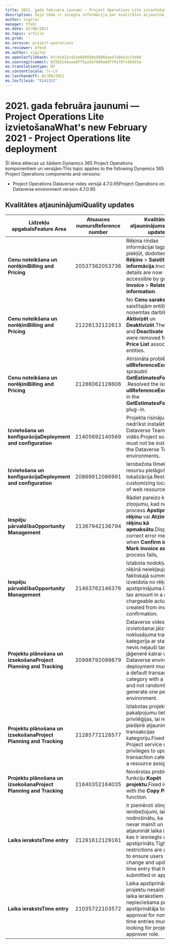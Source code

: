 ```yaml
---
title: 2021. gada februāra jaunumi — Project Operations Lite izvietošana
description: Šajā tēmā ir sniegta informācija par kvalitātes atjauninājumiem, kas pieejami 2021. gada februāra Project Operations Lite izvietošanas laidienā.
author: sigitac
manager: tfehr
ms.date: 02/08/2021
ms.topic: article
ms.prod: ''
ms.service: project-operations
ms.reviewer: kfend
ms.author: sigitac
ms.openlocfilehash: bfc4c622c423e689938e58666ae47abbe3c23d48
ms.sourcegitcommit: 625b5244aaadff5a24a79d9addff91f87c6b015a
ms.translationtype: HT
ms.contentlocale: lv-LV
ms.lasthandoff: 02/09/2021
ms.locfileid: "5141332"
---
```

# <a name="whats-new-february-2021---project-operations-lite-deployment"></a><span data-ttu-id="d716e-103">2021. gada februāra jaunumi — Project Operations Lite izvietošana</span><span class="sxs-lookup"><span data-stu-id="d716e-103">What's new February 2021 - Project Operations lite deployment</span></span>

<span data-ttu-id="d716e-104">Šī tēma attiecas uz šādiem Dynamics 365 Project Operations komponentiem un versijām:</span><span class="sxs-lookup"><span data-stu-id="d716e-104">This topic applies to the following Dynamics 365 Project Operations components and versions:</span></span>

  - <span data-ttu-id="d716e-105">Project Operations Dataverse vides versijā 4.7.0.95</span><span class="sxs-lookup"><span data-stu-id="d716e-105">Project Operations on Dataverse environment version 4.7.0.95</span></span>

## <a name="quality-updates"></a><span data-ttu-id="d716e-106">Kvalitātes atjauninājumi</span><span class="sxs-lookup"><span data-stu-id="d716e-106">Quality updates</span></span>

| <span data-ttu-id="d716e-107">**Līdzekļu apgabals**</span><span class="sxs-lookup"><span data-stu-id="d716e-107">**Feature Area**</span></span> | <span data-ttu-id="d716e-108">**Atsauces numurs**</span><span class="sxs-lookup"><span data-stu-id="d716e-108">**Reference number**</span></span> | <span data-ttu-id="d716e-109">**Kvalitātes atjauninājums**</span><span class="sxs-lookup"><span data-stu-id="d716e-109">**Quality update**</span></span> |
| --- | --- | --- |
| <span data-ttu-id="d716e-110">**Cenu noteikšana un norēķini**</span><span class="sxs-lookup"><span data-stu-id="d716e-110">**Billing and Pricing**</span></span> | <span data-ttu-id="d716e-111">2053736</span><span class="sxs-lookup"><span data-stu-id="d716e-111">2053736</span></span> | <span data-ttu-id="d716e-112">Rēķina rindas informācijai tagad var piekļūt, dodoties uz **Rēķins** > **Saistīta informācija**.</span><span class="sxs-lookup"><span data-stu-id="d716e-112">Invoice line details are now accessible by going to **Invoice** > **Related information**.</span></span> |
| <span data-ttu-id="d716e-113">**Cenu noteikšana un norēķini**</span><span class="sxs-lookup"><span data-stu-id="d716e-113">**Billing and Pricing**</span></span> | <span data-ttu-id="d716e-114">2122613</span><span class="sxs-lookup"><span data-stu-id="d716e-114">2122613</span></span> | <span data-ttu-id="d716e-115">No **Cenu saraksta** saistītajām entitījām tika noņemtas darbības **Aktivizēt** un **Deaktivizēt**.</span><span class="sxs-lookup"><span data-stu-id="d716e-115">The **Activate** and **Deactivate** actions were removed from the **Price List** association entities.</span></span> |
| <span data-ttu-id="d716e-116">**Cenu noteikšana un norēķini**</span><span class="sxs-lookup"><span data-stu-id="d716e-116">**Billing and Pricing**</span></span> | <span data-ttu-id="d716e-117">2128606</span><span class="sxs-lookup"><span data-stu-id="d716e-117">2128606</span></span> | <span data-ttu-id="d716e-118">Atrisināta problēma ar **ullReferenceException** spraudnī **GetEstimatesForProject** .</span><span class="sxs-lookup"><span data-stu-id="d716e-118">Resolved the issue with **ullReferenceException** in the **GetEstimatesForProject** plug-in.</span></span> |
| <span data-ttu-id="d716e-119">**Izvietošana un konfigurācija**</span><span class="sxs-lookup"><span data-stu-id="d716e-119">**Deployment and configuration**</span></span> | <span data-ttu-id="d716e-120">2140569</span><span class="sxs-lookup"><span data-stu-id="d716e-120">2140569</span></span> | <span data-ttu-id="d716e-121">Projekta risinājumu nedrīkst instalēt Dataverse Teams vidēs.</span><span class="sxs-lookup"><span data-stu-id="d716e-121">Project solution must not be installed in the Dataverse Teams environments.</span></span> |
| <span data-ttu-id="d716e-122">**Izvietošana un konfigurācija**</span><span class="sxs-lookup"><span data-stu-id="d716e-122">**Deployment and configuration**</span></span> | <span data-ttu-id="d716e-123">2086991</span><span class="sxs-lookup"><span data-stu-id="d716e-123">2086991</span></span> | <span data-ttu-id="d716e-124">Ierobežota tīmekļu resursu pielāgošanas lokalizācija.</span><span class="sxs-lookup"><span data-stu-id="d716e-124">Restricted customizing localization of web resources.</span></span> |
| <span data-ttu-id="d716e-125">**Iespēju pārvaldība**</span><span class="sxs-lookup"><span data-stu-id="d716e-125">**Opportunity Management**</span></span> | <span data-ttu-id="d716e-126">2136794</span><span class="sxs-lookup"><span data-stu-id="d716e-126">2136794</span></span> | <span data-ttu-id="d716e-127">Rādiet pareizo kļūdas ziņojumu, kad neizdodas process **Apstiprināt rēķinu** vai **Atzīmēt rēķinu kā apmaksātu**.</span><span class="sxs-lookup"><span data-stu-id="d716e-127">Display correct error message when **Confirm invoice** or **Mark invoice as paid** process fails,</span></span> |
| <span data-ttu-id="d716e-128">**Iespēju pārvaldība**</span><span class="sxs-lookup"><span data-stu-id="d716e-128">**Opportunity Management**</span></span> | <span data-ttu-id="d716e-129">2146376</span><span class="sxs-lookup"><span data-stu-id="d716e-129">2146376</span></span> | <span data-ttu-id="d716e-130">Izlabota nodokļu summa rēķinā neiekļaujamā faktiskajā summā tiek izveidota no rēķina apstiprinājuma.</span><span class="sxs-lookup"><span data-stu-id="d716e-130">Corrected tax amount in a non-chargeable actual is created from invoice confirmation.</span></span> |
| <span data-ttu-id="d716e-131">**Projektu plānošana un izsekošana**</span><span class="sxs-lookup"><span data-stu-id="d716e-131">**Project Planning and Tracking**</span></span> | <span data-ttu-id="d716e-132">2099879</span><span class="sxs-lookup"><span data-stu-id="d716e-132">2099879</span></span> | <span data-ttu-id="d716e-133">Dataverse vides izvietošanai jāizveido noklusējuma transakcijas kategorija ar statisku ID, nevis nejauši tas jāģenerē katrai videi.</span><span class="sxs-lookup"><span data-stu-id="d716e-133">The Dataverse environment deployment must create a default transaction category with a static ID and not randomly generate one per environment.</span></span> |
| <span data-ttu-id="d716e-134">**Projektu plānošana un izsekošana**</span><span class="sxs-lookup"><span data-stu-id="d716e-134">**Project Planning and Tracking**</span></span> | <span data-ttu-id="d716e-135">2128577</span><span class="sxs-lookup"><span data-stu-id="d716e-135">2128577</span></span> | <span data-ttu-id="d716e-136">Izlabotas projekta pakalpojumu lietotāju privilēģijas, lai resursa piešķirē atjauninātu transakcijas kategoriju.</span><span class="sxs-lookup"><span data-stu-id="d716e-136">Fixed the Project service user privileges to update the transaction category on a resource assignment.</span></span> |
| <span data-ttu-id="d716e-137">**Projektu plānošana un izsekošana**</span><span class="sxs-lookup"><span data-stu-id="d716e-137">**Project Planning and Tracking**</span></span> | <span data-ttu-id="d716e-138">2164035</span><span class="sxs-lookup"><span data-stu-id="d716e-138">2164035</span></span> | <span data-ttu-id="d716e-139">Novērstas problēmas ar funkciju **Kopēt projektu**.</span><span class="sxs-lookup"><span data-stu-id="d716e-139">Fixed issues with the **Copy Project** function.</span></span> |
| <span data-ttu-id="d716e-140">**Laika ieraksts**</span><span class="sxs-lookup"><span data-stu-id="d716e-140">**Time entry**</span></span> | <span data-ttu-id="d716e-141">2129161</span><span class="sxs-lookup"><span data-stu-id="d716e-141">2129161</span></span> | <span data-ttu-id="d716e-142">Ir piemēroti stingrāki ierobežojumi, lai nodrošinātu, ka lietotāji nevar mainīt un atjaunināt laika ierakstu, kas ir iesniegts vai apstiprināts.</span><span class="sxs-lookup"><span data-stu-id="d716e-142">Tighter restrictions are applied to ensure users can't change and update a time entry that has been submitted or approved.</span></span> |
| <span data-ttu-id="d716e-143">**Laika ieraksts**</span><span class="sxs-lookup"><span data-stu-id="d716e-143">**Time entry**</span></span> | <span data-ttu-id="d716e-144">2103572</span><span class="sxs-lookup"><span data-stu-id="d716e-144">2103572</span></span> | <span data-ttu-id="d716e-145">Laika apstiprināšanai ar projektu nesaistītiem laika ierakstiem nav nepieciešama projekta apstiprinātāja loma.</span><span class="sxs-lookup"><span data-stu-id="d716e-145">Time approval for non-project time entries must not be looking for project approver role.</span></span> |
